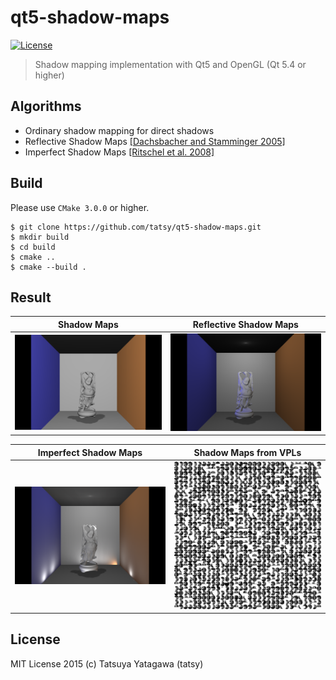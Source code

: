 qt5-shadow-maps
===

[![License](https://img.shields.io/badge/License-MIT-blue.svg)](./LICENSE)

> Shadow mapping implementation with Qt5 and OpenGL (Qt 5.4 or higher)

## Algorithms

* Ordinary shadow mapping for direct shadows
* Reflective Shadow Maps <a href="http://dl.acm.org/citation.cfm?id=1053460" target="_blank">[Dachsbacher and Stamminger 2005]</a>
* Imperfect Shadow Maps <a href="http://dl.acm.org/citation.cfm?id=1409082" target="_blank">[Ritschel et al. 2008]</a>

## Build

Please use ```CMake 3.0.0``` or higher.

```shell
$ git clone https://github.com/tatsy/qt5-shadow-maps.git
$ mkdir build
$ cd build
$ cmake ..
$ cmake --build .
```

## Result

| Shadow Maps                 | Reflective Shadow Maps    |
|-----------------------------|---------------------------|
| <img alt="SM" src="./results/sm.png" width="400"/> | <img alt="RSM" src="./results/rsm.png" width="400"/> |

| Imperfect Shadow Maps       | Shadow Maps from VPLs     |
|-----------------------------|---------------------------|
| <img alt="SM" src="./results/ism.png" width="400"/> | <img alt="RSM" src="./results/vpls.png" width="400"/> |


## License

MIT License 2015 (c) Tatsuya Yatagawa (tatsy)
